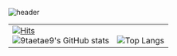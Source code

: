 ![header](https://capsule-render.vercel.app/api?type=rounded&color=gradient&color0=ff2079&color1=21d4fd&text=Welcome%20to%20TaeHyoun's%20GitHub%20👋&animation=twinkling&fontSize=40&fontAlignY=50&fontAlign=50&height=180)

<table>
  <tr>
    <td valign="top">
      <a href="https://hits.seeyoufarm.com">
        <img src="https://hits.seeyoufarm.com/api/count/incr/badge.svg?url=https%3A%2F%2Fgithub.com%2F9taetae9&count_bg=%234AD01C&title_bg=%23555555&icon=&icon_color=%23E7E7E7&title=hits&edge_flat=false" alt="Hits">
      </a>
      <br/>
      <img src="https://github-readme-stats-lrbi.vercel.app/api?username=9taetae9&count_private=true&show_icons=true&theme=neon" alt="9taetae9's GitHub stats">
    </td>
    <td valign="bottom">
      <img src="https://github-readme-stats.vercel.app/api/top-langs/?username=9taetae9&langs_count=5" alt="Top Langs">
    </td>
  </tr>
</table>




